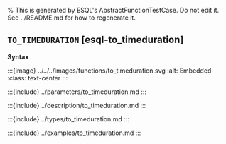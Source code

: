% This is generated by ESQL's AbstractFunctionTestCase. Do not edit it. See ../README.md for how to regenerate it.

## `TO_TIMEDURATION` [esql-to_timeduration]

**Syntax**

:::{image} ../../../images/functions/to_timeduration.svg
:alt: Embedded
:class: text-center
:::


:::{include} ../parameters/to_timeduration.md
:::

:::{include} ../description/to_timeduration.md
:::

:::{include} ../types/to_timeduration.md
:::

:::{include} ../examples/to_timeduration.md
:::

